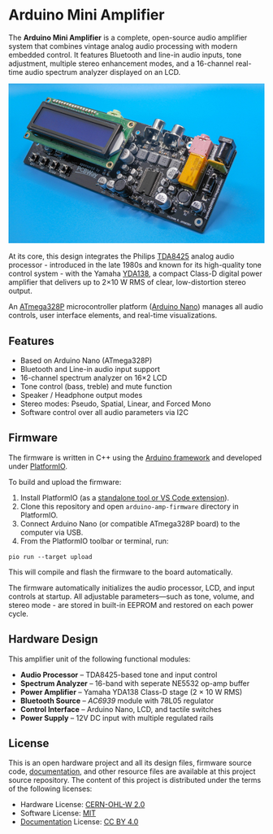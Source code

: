 # Arduino Mini Amplifier

The **Arduino Mini Amplifier** is a complete, open-source audio amplifier system that combines vintage analog audio processing with modern embedded control. It features Bluetooth and line-in audio inputs, tone adjustment, multiple stereo enhancement modes, and a 16-channel real-time audio spectrum analyzer displayed on an LCD.

![Prototype build of the Arduino mini amplifier](https://raw.githubusercontent.com/dilshan/arduino-mini-amp/refs/heads/master/resources/arduino-mini-amp-560px.jpg)

At its core, this design integrates the Philips [TDA8425](https://www.alldatasheet.com/datasheet-pdf/download/19486/PHILIPS/TDA8425.html) analog audio processor - introduced in the late 1980s and known for its high-quality tone control system - with the Yamaha [YDA138](https://www.alldatasheet.com/datasheet-pdf/download/205149/YAMAHA/YDA138.html), a compact Class-D digital power amplifier that delivers up to 2×10 W RMS of clear, low-distortion stereo output.

An [ATmega328P](https://www.alldatasheet.com/datasheet-pdf/download/241077/ATMEL/ATMEGA328P.html) microcontroller platform ([Arduino Nano](https://docs.arduino.cc/resources/datasheets/A000005-datasheet.pdf)) manages all audio controls, user interface elements, and real-time visualizations.

## Features

- Based on Arduino Nano (ATmega328P)
- Bluetooth and Line-in audio input support
- 16-channel spectrum analyzer on 16×2 LCD
- Tone control (bass, treble) and mute function
- Speaker / Headphone output modes
- Stereo modes: Pseudo, Spatial, Linear, and Forced Mono
- Software control over all audio parameters via I2C

## Firmware

The firmware is written in C++ using the [Arduino framework](https://docs.platformio.org/en/latest/frameworks/arduino.html) and developed under [PlatformIO](https://platformio.org/).

To build and upload the firmware:

1. Install PlatformIO (as a [standalone tool or VS Code extension](https://platformio.org/platformio-ide)).
2. Clone this repository and open `arduino-amp-firmware` directory in PlatformIO.
3. Connect Arduino Nano (or compatible ATmega328P board) to the computer via USB.
4. From the PlatformIO toolbar or terminal, run:

```
pio run --target upload
```

This will compile and flash the firmware to the board automatically.

The firmware automatically initializes the audio processor, LCD, and input controls at startup. All adjustable parameters—such as tone, volume, and stereo mode - are stored in built-in EEPROM and restored on each power cycle.

## Hardware Design

This amplifier unit of the following functional modules:
- **Audio Processor** – TDA8425-based tone and input control
- **Spectrum Analyzer** – 16-band with seperate NE5532 op-amp buffer
- **Power Amplifier** – Yamaha YDA138 Class-D stage (2 × 10 W RMS)
- **Bluetooth Source** – *AC6939* module with 78L05 regulator
- **Control Interface** – Arduino Nano, LCD, and tactile switches
- **Power Supply** – 12V DC input with multiple regulated rails

## License

This is an open hardware project and all its design files, firmware source code, [documentation](https://github.com/dilshan/arduino-mini-amp/wiki), and other resource files are available at this project source repository. The content of this project is distributed under the terms of the following licenses:

- Hardware License: [CERN-OHL-W 2.0](https://ohwr.org/cern_ohl_w_v2.pdf)
- Software License: [MIT](/dilshan/arduino-mini-amp/blob/master/LICENSE)
- [Documentation](https://github.com/dilshan/arduino-mini-amp/wiki) License: [CC BY 4.0](https://creativecommons.org/licenses/by/4.0/deed.en)
